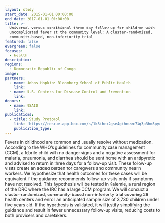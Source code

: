 ```yaml
---
layout: study
start_date: 2015-01-01 00:00:00
end_date: 2017-01-01 00:00:00
title: >-
  Universal versus conditional three-day follow-up for children with
  uncomplicated fever at the community level: A cluster-randomized,
  community-based, non-inferiority trial
featured: false
evergreen: false
focuses:
  - health
description:
regions:
  - Democratic Republic of Congo
image:
partners:
  - name: Johns Hopkins Bloomberg School of Public Health
    link:
  - name: U.S. Centers for Disease Control and Prevention
    link:
donors:
  - name: USAID
    link:
publications:
  - title: Study Protocol
    link: 'https://rescue.app.box.com/s/1k3ihex7gse4gihnuwc73q3p3hm5pyco'
    publication_type:
---
```


Fevers in childhood are common and usually resolve without medication. According to the WHO’s guidelines for community case management (CCM), a febrile child with no danger signs and a negative assessment for malaria, pneumonia, and diarrhea should be sent home with an antipyretic and advised to return in three days for a follow-up visit. These follow-up visits create an added burden for caregivers and community health workers. We hypothesize that health outcomes for these cases will be equivalent if the guidance recommends follow-up visits only if symptoms have not resolved. This hypothesis will be tested in Kalemie, a rural region of the DRC where the IRC has a large CCM program. We will conduct a cluster-randomized, community-based non-inferiority trial covering 28 health centers and enroll an anticipated sample size of 3,730 children under five years old. If the hypothesis is validated, it will justify simplifying the guidance and result in fewer unnecessary follow-up visits, reducing costs to both providers and caretakers.